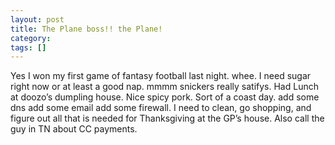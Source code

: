 ```yaml
---
layout: post
title: The Plane boss!! the Plane!
category: 
tags: []
---
```



Yes I won my first game of fantasy football last night. whee. I need
sugar right now or at least a good nap. mmmm snickers really satifys.
Had Lunch at doozo’s dumpling house. Nice spicy pork. Sort of a coast
day. add some dns add some email add some firewall. I need to clean, go
shopping, and figure out all that is needed for Thanksgiving at the GP’s
house. Also call the guy in TN about CC payments.